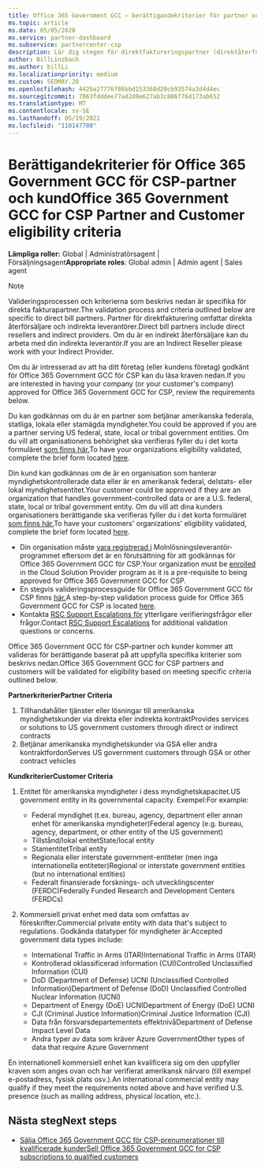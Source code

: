 ```yaml
---
title: Office 365 Government GCC – berättigandekriterier för partner och kunder
ms.topic: article
ms.date: 05/05/2020
ms.service: partner-dashboard
ms.subservice: partnercenter-csp
description: Lär dig stegen för direktfaktureringspartner (direktåterförsäljare, indirekta leverantörer) för att verifiera partner och kunder för Office 365 Government GCC för CSP.
author: BillLinzbach
ms.author: billLi
ms.localizationpriority: medium
ms.custom: SEOMAY.20
ms.openlocfilehash: 442ba27776786bbd153360d20cb93574a3d4d4ec
ms.sourcegitcommit: 7063fdddee77ad2d8e627ab3c806f76d173ab652
ms.translationtype: MT
ms.contentlocale: sv-SE
ms.lasthandoff: 05/19/2021
ms.locfileid: "110147708"
---
```

# <a name="office-365-government-gcc-for-csp-partner-and-customer-eligibility-criteria"></a><span data-ttu-id="967db-103">Berättigandekriterier för Office 365 Government GCC för CSP-partner och kund</span><span class="sxs-lookup"><span data-stu-id="967db-103">Office 365 Government GCC for CSP Partner and Customer eligibility criteria</span></span> 

<span data-ttu-id="967db-104">**Lämpliga roller:** Global | Administratörsagent | Försäljningsagent</span><span class="sxs-lookup"><span data-stu-id="967db-104">**Appropriate roles**: Global admin | Admin agent | Sales agent</span></span>

>[!NOTE]
><span data-ttu-id="967db-105">Valideringsprocessen och kriterierna som beskrivs nedan är specifika för direkta fakturapartner.</span><span class="sxs-lookup"><span data-stu-id="967db-105">The validation process and criteria outlined below are specific to direct bill partners.</span></span> <span data-ttu-id="967db-106">Partner för direktfakturering omfattar direkta återförsäljare och indirekta leverantörer.</span><span class="sxs-lookup"><span data-stu-id="967db-106">Direct bill partners include direct resellers and indirect providers.</span></span>  <span data-ttu-id="967db-107">Om du är en indirekt återförsäljare kan du arbeta med din indirekta leverantör.</span><span class="sxs-lookup"><span data-stu-id="967db-107">If you are an Indirect Reseller please work with your Indirect Provider.</span></span>

<span data-ttu-id="967db-108">Om du är intresserad av att ha ditt företag (eller kundens företag) godkänt för Office 365 Government GCC för CSP kan du läsa kraven nedan.</span><span class="sxs-lookup"><span data-stu-id="967db-108">If you are interested in having your company (or your customer's company) approved for Office 365 Government GCC for CSP, review the requirements below.</span></span>

<span data-ttu-id="967db-109">Du kan godkännas om du är en partner som betjänar amerikanska federala, statliga, lokala eller stamägda myndigheter.</span><span class="sxs-lookup"><span data-stu-id="967db-109">You could be approved if you are a partner serving US federal, state, local or tribal government entities.</span></span> <span data-ttu-id="967db-110">Om du vill att organisationens behörighet ska verifieras fyller du i det korta formuläret [som finns här.](https://products.office.com/government/eligibility-validation?ReqType=CSPPartner)</span><span class="sxs-lookup"><span data-stu-id="967db-110">To have your organizations eligibility validated, complete the brief form located [here](https://products.office.com/government/eligibility-validation?ReqType=CSPPartner).</span></span>

<span data-ttu-id="967db-111">Din kund kan godkännas om de är en organisation som hanterar myndighetskontrollerade data eller är en amerikansk federal, delstats- eller lokal myndighetsentitet.</span><span class="sxs-lookup"><span data-stu-id="967db-111">Your customer could be approved if they are an organization that handles government-controlled data or are a U.S. federal, state, local or tribal government entity.</span></span> <span data-ttu-id="967db-112">Om du vill att dina kunders organisationers berättigande ska verifieras fyller du i det korta formuläret [som finns här.](https://products.office.com/government/eligibility-validation?ReqType=CSPCustomer)</span><span class="sxs-lookup"><span data-stu-id="967db-112">To have your customers' organizations' eligibility validated, complete the brief form located [here](https://products.office.com/government/eligibility-validation?ReqType=CSPCustomer).</span></span> 

-   <span data-ttu-id="967db-113">Din organisation måste [vara registrerad i](https://partnercenter.microsoft.com/partner/cloud-solution-provider) Molnlösningsleverantör-programmet eftersom det är en förutsättning för att godkännas för Office 365 Government GCC för CSP.</span><span class="sxs-lookup"><span data-stu-id="967db-113">Your organization must be [enrolled](https://partnercenter.microsoft.com/partner/cloud-solution-provider) in the Cloud Solution Provider program as it is a pre-requisite to being approved for Office 365 Government GCC for CSP.</span></span>
-   <span data-ttu-id="967db-114">En stegvis valideringsprocessguide för Office 365 Government GCC för CSP finns [här.](https://go.microsoft.com/fwlink/?linkid=2007323)</span><span class="sxs-lookup"><span data-stu-id="967db-114">A step-by-step validation process guide for Office 365 Government GCC for CSP is located [here](https://go.microsoft.com/fwlink/?linkid=2007323).</span></span>
-   <span data-ttu-id="967db-115">Kontakta [RSC Support Escalations för](mailto:usgcce@microsoft.com) ytterligare verifieringsfrågor eller frågor.</span><span class="sxs-lookup"><span data-stu-id="967db-115">Contact [RSC Support Escalations](mailto:usgcce@microsoft.com) for additional validation questions or concerns.</span></span>

<span data-ttu-id="967db-116">Office 365 Government GCC för CSP-partner och kunder kommer att valideras för berättigande baserat på att uppfylla specifika kriterier som beskrivs nedan.</span><span class="sxs-lookup"><span data-stu-id="967db-116">Office 365 Government GCC for CSP partners and customers will be validated for eligibility based on meeting specific criteria outlined below.</span></span>

<span data-ttu-id="967db-117">**Partnerkriterier**</span><span class="sxs-lookup"><span data-stu-id="967db-117">**Partner Criteria**</span></span>
1.  <span data-ttu-id="967db-118">Tillhandahåller tjänster eller lösningar till amerikanska myndighetskunder via direkta eller indirekta kontrakt</span><span class="sxs-lookup"><span data-stu-id="967db-118">Provides services or solutions to US government customers through direct or indirect contracts</span></span>
2.  <span data-ttu-id="967db-119">Betjänar amerikanska myndighetskunder via GSA eller andra kontraktfordon</span><span class="sxs-lookup"><span data-stu-id="967db-119">Serves US government customers through GSA or other contract vehicles</span></span>

<span data-ttu-id="967db-120">**Kundkriterier**</span><span class="sxs-lookup"><span data-stu-id="967db-120">**Customer Criteria**</span></span>
1.  <span data-ttu-id="967db-121">Entitet för amerikanska myndigheter i dess myndighetskapacitet.</span><span class="sxs-lookup"><span data-stu-id="967db-121">US government entity in its governmental capacity.</span></span> <span data-ttu-id="967db-122">Exempel:</span><span class="sxs-lookup"><span data-stu-id="967db-122">For example:</span></span>
 
    -  <span data-ttu-id="967db-123">Federal myndighet (t.ex. bureau, agency, department eller annan enhet för amerikanska myndigheter)</span><span class="sxs-lookup"><span data-stu-id="967db-123">Federal agency (e.g. bureau, agency, department, or other entity of the US government)</span></span>
    -   <span data-ttu-id="967db-124">Tillstånd/lokal entitet</span><span class="sxs-lookup"><span data-stu-id="967db-124">State/local entity</span></span> 
    -   <span data-ttu-id="967db-125">Stamentitet</span><span class="sxs-lookup"><span data-stu-id="967db-125">Tribal entity</span></span>
    -   <span data-ttu-id="967db-126">Regionala eller interstate government-entiteter (men inga internationella entiteter)</span><span class="sxs-lookup"><span data-stu-id="967db-126">Regional or interstate government entities (but no international entities)</span></span>
    -   <span data-ttu-id="967db-127">Federalt finansierade forsknings- och utvecklingscenter (FERDC)</span><span class="sxs-lookup"><span data-stu-id="967db-127">Federally Funded Research and Development Centers (FERDCs)</span></span>

2.  <span data-ttu-id="967db-128">Kommersiell privat enhet med data som omfattas av föreskrifter.</span><span class="sxs-lookup"><span data-stu-id="967db-128">Commercial private entity with data that's subject to regulations.</span></span> <span data-ttu-id="967db-129">Godkända datatyper för myndigheter är:</span><span class="sxs-lookup"><span data-stu-id="967db-129">Accepted government data types include:</span></span> 
    -   <span data-ttu-id="967db-130">International Traffic in Arms (ITAR)</span><span class="sxs-lookup"><span data-stu-id="967db-130">International Traffic in Arms (ITAR)</span></span>
    -   <span data-ttu-id="967db-131">Kontrollerad oklassificerad information (CUI)</span><span class="sxs-lookup"><span data-stu-id="967db-131">Controlled Unclassified Information (CUI)</span></span>
    -   <span data-ttu-id="967db-132">DoD (Department of Defense) UCNI (Unclassified Controlled Information)</span><span class="sxs-lookup"><span data-stu-id="967db-132">Department of Defense (DoD) Unclassified Controlled Nuclear Information (UCNI)</span></span>
    -   <span data-ttu-id="967db-133">Department of Energy (DoE) UCNI</span><span class="sxs-lookup"><span data-stu-id="967db-133">Department of Energy (DoE) UCNI</span></span>
    -   <span data-ttu-id="967db-134">CJI (Criminal Justice Information)</span><span class="sxs-lookup"><span data-stu-id="967db-134">Criminal Justice Information (CJI)</span></span>
    -   <span data-ttu-id="967db-135">Data från försvarsdepartementets effektnivå</span><span class="sxs-lookup"><span data-stu-id="967db-135">Department of Defense Impact Level Data</span></span>
    -   <span data-ttu-id="967db-136">Andra typer av data som kräver Azure Government</span><span class="sxs-lookup"><span data-stu-id="967db-136">Other types of data that require Azure Government</span></span>

<span data-ttu-id="967db-137">En internationell kommersiell enhet kan kvalificera sig om den uppfyller kraven som anges ovan och har verifierat amerikansk närvaro (till exempel e-postadress, fysisk plats osv.).</span><span class="sxs-lookup"><span data-stu-id="967db-137">An international commercial entity may qualify if they meet the requirements noted above and have verified U.S. presence (such as mailing address, physical location, etc.).</span></span>

## <a name="next-steps"></a><span data-ttu-id="967db-138">Nästa steg</span><span class="sxs-lookup"><span data-stu-id="967db-138">Next steps</span></span>

- [<span data-ttu-id="967db-139">Sälja Office 365 Government GCC för CSP-prenumerationer till kvalificerade kunder</span><span class="sxs-lookup"><span data-stu-id="967db-139">Sell Office 365 Government GCC for CSP subscriptions to qualified customers</span></span>](csp-gcc-overview.md)